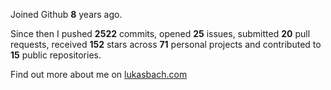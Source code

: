 Joined Github **8** years ago.

Since then I pushed **2522** commits, opened **25** issues, submitted **20** pull requests, received **152** stars across **71** personal projects and contributed to **15** public repositories.

Find out more about me on [lukasbach.com](https://lukasbach.com)

